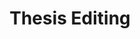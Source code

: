 ---
title: "Thesis Editing"
highlight: "Best Selling Service on our site"
editedTypes: {
  title: "Types of Manuscripts edited",
  types: ["Research Paper", "Thesis", "Proposal", "Technical Editing"]
}
features: [
  {
    id: 1,
    title: "Edited by qualified subject matter experts"
  },
  {
    id: 2,
    title: "Phd Editors with certified English language editing skills"
  },
  {
    id: 3,
    title: "Native-English editors"
  },
  {
    id: 4,
    title: "1500 plus journal style and formats edited"
  },
  {
    id: 5,
    title: "Flawless editing"
  }
]
editingLevels: {
  title: "Different levels of editing",
  subHeading: "Because each author is unique",
  levelTypes: [
    {
      id: 1,
      title: "Copy Editing",
      themeColor: "#FFA351"
    },
    {
      id: 2,
      title: "Substantive Editing",
      themeColor: "#C78BFF"
    },
    {
      id: 3,
      title: "Developmental Editing",
      themeColor: "#03CA8B"
    }
  ],
  levels: [
    {
      id: 1,
      title: "Checking for grammatical errors Correcting spelling mistakes",
      copy: "yes",
      substantive: "yes",
      developmental: "yes"
    },
    {
      id: 2,
      title: "Ensuring the manuscripts adheres to style guide",
      copy: "yes",
      substantive: "yes",
      developmental: "yes"
    },
    {
      id: 3,
      title: "Ensuring the final copy is clean without any Typographical or other errors",
      copy: "yes",
      substantive: "yes",
      developmental: "yes"
    },
    {
      id: 4,
      title: "A thorough line-edit to ensure correct grammar, tone, clarity and consistency",
      copy: "no",
      substantive: "yes",
      developmental: "yes"
    },
    {
      id: 5,
      title: "Editing at word level and sentence level",
      copy: "no",
      substantive: "yes",
      developmental: "yes"
    },
    {
      id: 6,
      title: "Checking for appropirate usage for words and terms",
      copy: "no",
      substantive: "yes",
      developmental: "yes"
    },
    {
      id: 7,
      title: "Analyzing your manuscript as whole",
      copy: "no",
      substantive: "no",
      developmental: "yes"
    },
    {
      id: 8,
      title: "Verifing effective structure and outline",
      copy: "no",
      substantive: "no",
      developmental: "yes"
    },
    {
      id: 9,
      title: "Rewriting sentences to make content clear, concise and effective",
      copy: "no",
      substantive: "no",
      developmental: "yes"
    }
  ]
}
editingSample: {
  title: "Editing Sample",
  samples: [
    {
      id: 1,
      title: "Copy Editing",
      description: "Line by line editing for language, readibility nad technical learning improvement",
      image: "substantive_editing.png"
    },
    {
      id: 2,
      title: "Substantive Editing",
      description: "Line by line editing for language, readibility nad technical learning improvement",
      image: "substantive_editing.png"
    },
    {
      id: 3,
      title: "Developmental Editing",
      description: "Line by line editing for language, readibility nad technical learning improvement",
      image: "substantive_editing.png"
    }
  ]
}
editingHighlights: {
  title: "Highlights of our manuscript editing services",
  highlights: [
    {
      id: 1,
      title: "Affordable Prices",
      description: "Our manuscript editing fee is one of the best in the industry for the level of quality work we offer from our trusted PhD and native English editors.",
      image: "affordable.svg"
    },
    {
      id: 2,
      title: "Superior Support",
      description: "You can talk to your manuscript editor until you are satisfied with our editing service, get your queries answered via email or chat and send your manuscript after review from journal editor for further check.",
      image: "support.svg"
    },
    {
      id: 3,
      title: "Confidentiality",
      description: "We ensure your documents are handled with utmost care. We can sign NDA if necessary.",
      image: "confidential.svg"
    },
    {
      id: 4,
      title: "Secure transaction",
      description: "Your documents as wells as payment is handled by our secure website which has passed the best level of security testing in the industry.",
      image: "transaction.svg"
    }
  ]
}
quality: {
  title: "Quality Assurance",
  description: "At ContentConcepts, we assure you top-notch work with every document we deliver, every timeline we commit and every time we interact with our customers."
}
key: "thesis_editing"
parentType: "academic"
---